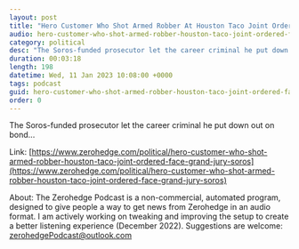 ```yaml
---
layout: post
title: "Hero Customer Who Shot Armed Robber At Houston Taco Joint Ordered To Face Grand Jury By Soros-Funded DA"
audio: hero-customer-who-shot-armed-robber-houston-taco-joint-ordered-face-grand-jury-soros-1
category: political
desc: "The Soros-funded prosecutor let the career criminal he put down out on bond..."
duration: 00:03:18
length: 198
datetime: Wed, 11 Jan 2023 10:08:00 +0000
tags: podcast
guid: hero-customer-who-shot-armed-robber-houston-taco-joint-ordered-face-grand-jury-soros-0
order: 0
---
```

The Soros-funded prosecutor let the career criminal he put down out on bond...

Link: [https://www.zerohedge.com/political/hero-customer-who-shot-armed-robber-houston-taco-joint-ordered-face-grand-jury-soros](https://www.zerohedge.com/political/hero-customer-who-shot-armed-robber-houston-taco-joint-ordered-face-grand-jury-soros)

About: The Zerohedge Podcast is a non-commercial, automated program, designed to give people a way to get news from Zerohedge in an audio format.  I am actively working on tweaking and improving the setup to create a better listening experience (December 2022).  Suggestions are welcome: [zerohedgePodcast@outlook.com](mailto:zerohedgePodcast@outlook.com)